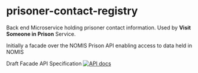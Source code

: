 # prisoner-contact-registry

Back end Microservice holding prisoner contact information. Used by **Visit Someone in Prison** Service.

Initially a facade over the NOMIS Prison API enabling access to data held in NOMIS

Draft Facade API Specification [![API docs](https://img.shields.io/badge/API_docs-view-85EA2D.svg?logo=swagger)](https://editor.swagger.io/?url=https://raw.githubusercontent.com/ministryofjustice/prisoner-contact-registry/main/prisoner-contact-registry-api-specification.yaml)

<!--- Draft Event Specification [![Event docs](https://img.shields.io/badge/Event_docs-view-85EA2D.svg)](https://playground.asyncapi.io/?url=https://raw.githubusercontent.com/ministryofjustice/prisoner-contact-registry/main/prisoner-contact-registry-event-specification.yaml)

